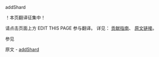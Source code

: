  addShard

 ！本页翻译征集中！

请点击页面上方 EDIT THIS PAGE 参与翻译。
详见：
[贡献指南]( https://github.com/JinMuInfo/MongoDB-Manual-zh/blob/master/CONTRIBUTING.md )、
[原文链接](  https://docs.mongodb.com/manual/reference/command/addShard/  )。

 参见

原文 - [addShard]( https://docs.mongodb.com/manual/reference/command/addShard/ )


